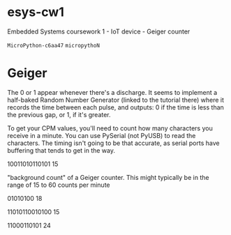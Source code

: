 # esys-cw1
Embedded Systems coursework 1 - IoT device - Geiger counter

`MicroPython-c6aa47`
`micropythoN`

# Geiger

The 0 or 1 appear whenever there's a discharge. It seems to implement a half-baked Random Number Generator (linked to the tutorial there) where it records the time between each pulse, and outputs:
0 if the time is less than the previous gap, or
1, if it's greater.

To get your CPM values, you'll need to count how many characters you receive in a minute. You can use PySerial (not PyUSB) to read the characters. The timing isn't going to be that accurate, as serial ports have buffering that tends to get in the way.

10011010110101
15

"background count" of a Geiger counter. This might typically be in the range of 15 to 60 counts per minute

01010100
18

11010110010100
15

11000110101
24